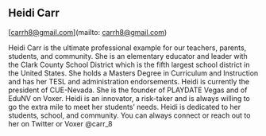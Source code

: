 ## Heidi Carr

[carrh8@gmail.com](mailto: carrh8@gmail.com)

Heidi Carr is the ultimate professional example for our teachers, parents, students, and community. She is an elementary educator and leader with the Clark County School District which is the fifth largest school district in the United States. She holds a Masters Degree in Curriculum and Instruction and has her TESL and administration endorsements. Heidi is currently the president of CUE-Nevada. She is the founder of PLAYDATE Vegas and of EduNV on Voxer. Heidi is an innovator, a risk-taker and is always willing to go the extra mile to meet her students’ needs. Heidi is dedicated to her students, school, and community. You can always connect or reach out to her on Twitter or Voxer @carr_8
